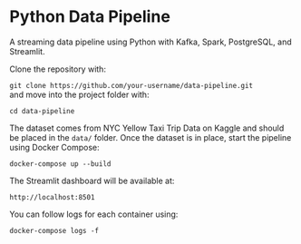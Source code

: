 # Python Data Pipeline

A streaming data pipeline using Python with Kafka, Spark, PostgreSQL, and Streamlit.  

Clone the repository with:

`git clone https://github.com/your-username/data-pipeline.git`  
and move into the project folder with:

`cd data-pipeline`

The dataset comes from NYC Yellow Taxi Trip Data on Kaggle and should be placed in the `data/` folder. Once the dataset is in place, start the pipeline using Docker Compose:

`docker-compose up --build`

The Streamlit dashboard will be available at:

`http://localhost:8501`

You can follow logs for each container using:

`docker-compose logs -f`


